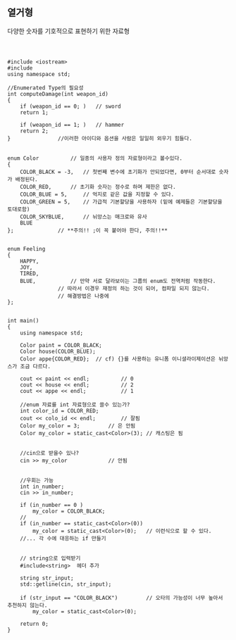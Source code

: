 ## 열거형
다양한 숫자를 기호적으로 표현하기 위한 자료형

<br>

### 

	#include <iostream>
	#include
	using namespace std;
	
	//Enumerated Type의 필요성
	int computeDamage(int weapon_id)
	{
		if (weapon_id == 0; )	// sword
		return 1;

		if (weapon_id == 1; )	// hammer
		return 2;
	}				//이러한 아이디와 옵션을 사람은 일일히 외우기 힘들다.


	enum Color			// 일종의 사용자 정의 자료형이라고 볼수있다.
	{
		COLOR_BLACK = -3,	// 첫번째 변수에 초기화가 안되었다면, 0부터 순서대로 숫자가 배정된다.
		COLOR_RED,		// 초기화 숫자는 정수로 하며 제한은 없다.
		COLOR_BLUE = 5,		// 억지로 같은 값을 지정할 수 있다.
		COLOR_GREEN = 5,	// 가급적 기본할당을 사용하자 (밑에 예제들은 기본할당을 토대로함)
		COLOR_SKYBLUE,		// 뉘앙스는 매크로와 유사
		BLUE			
	};				// **주의!! ;이 꼭 붙어야 한다, 주의!!**


	enum Feeling
	{
		HAPPY,
		JOY,
		TIRED,
		BLUE,			// 만약 서로 달라보이는 그룹의 enum도 전역처럼 작동한다.
					// 따라서 이경우 재정의 하는 것이 되어, 컴파일 되지 않는다.
					// 해결방법은 나중에
	};
	

	int main()
	{
		using namespace std;

		Color paint = COLOR_BLACK;
		Color house(COLOR_BLUE);
		Color appe{COLOR_RED}; 	// cf) {}를 사용하는 유니폼 이니셜라이제이션은 뉘앙스가 조금 다르다.

		cout << paint << endl;			// 0
		cout << house << endl;			// 2
		cout << appe << endl;			// 1

		//enum 자료를 int 자료형으로 쓸수 있는가?
		int color_id = COLOR_RED;
		cout << colo_id << endl;		// 잘됨
		Color my_color = 3;			// 은 안됨
		Color my_color = static_cast<Color>(3); // 캐스팅은 됨
		
		
		//cin으로 받을수 있나?
		cin >> my_color 			// 안됨
		
		
		//우회는 가능
		int in_number;
		cin >> in_number;

		if (in_number == 0 ) 
			my_color = COLOR_BLACK;
		//
		if (in_number == static_cast<Color>(0))
			my_color = static_cast<Color>(0);	// 이런식으로 할 수 있다.
		//... 각 수에 대응하는 if 만들기
		
		
		// string으로 입력받기
		#include<string>  헤더 추가

		string str_input;
		std::getline(cin, str_input);

		if (str_input == "COLOR_BLACK")			// 오타의 가능성이 너무 높아서 추천하지 않는다.
			my_color = static_cast<Color>(0);
			
		return 0;
	}
